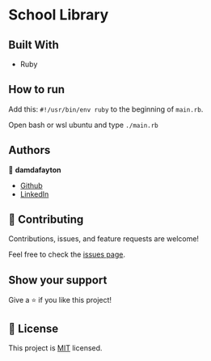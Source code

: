 # School Library

## Built With

- Ruby


## How to run

Add this: `#!/usr/bin/env ruby`
to the beginning of `main.rb`.

Open bash or wsl ubuntu and type
`./main.rb`


## Authors

👤 **damdafayton**

- [Github](https://github.com/damdafayton)
- [LinkedIn](https://linkedin.com/in/damdafayton)


## 🤝 Contributing

Contributions, issues, and feature requests are welcome!

Feel free to check the [issues page](../../issues/).


## Show your support

Give a ⭐️ if you like this project!


## 📝 License

This project is [MIT](./MIT.md) licensed.
